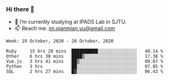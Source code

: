 ### Hi there 👋

- 🔭 I’m currently studying at IPADS Lab in SJTU.
- 📫 Reach me: im.qianmian.yu@gmail.com

<!--START_SECTION:waka-->
```text
Week: 19 October, 2020 - 26 October, 2020

Ruby     15 hrs 20 mins  ██████████░░░░░░░░░░░░░░░   40.14 % 
Other    6 hrs 38 mins   ████▒░░░░░░░░░░░░░░░░░░░░   17.38 % 
Vue.js   3 hrs 41 mins   ██▒░░░░░░░░░░░░░░░░░░░░░░   09.67 % 
Python   3 hrs           ██░░░░░░░░░░░░░░░░░░░░░░░   07.85 % 
SQL      2 hrs 27 mins   █▓░░░░░░░░░░░░░░░░░░░░░░░   06.43 % 
```
<!--END_SECTION:waka-->

<!--
**yqmmm/yqmmm** is a ✨ _special_ ✨ repository because its `README.md` (this file) appears on your GitHub profile.

Here are some ideas to get you started:

- 🔭 I’m currently working on ...
- 🌱 I’m currently learning ...
- 👯 I’m looking to collaborate on ...
- 🤔 I’m looking for help with ...
- 💬 Ask me about ...
- 📫 How to reach me: ...
- 😄 Pronouns: ...
- ⚡ Fun fact: ...
-->

